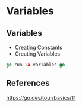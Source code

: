 # Variables

## Variables

* Creating Constants
* Creating Variables

```go
go run 2a-variables.go
```

## References

https://go.dev/tour/basics/11